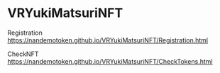 # VRYukiMatsuriNFT

Registration  
https://nandemotoken.github.io/VRYukiMatsuriNFT/Registration.html

CheckNFT  
https://nandemotoken.github.io/VRYukiMatsuriNFT/CheckTokens.html
